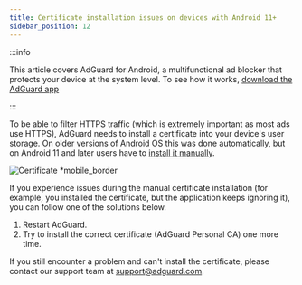 ```yaml
---
title: Сertificate installation issues on devices with Android 11+
sidebar_position: 12
---
```


:::info

This article covers AdGuard for Android, a multifunctional ad blocker that protects your device at the system level. To see how it works, [download the AdGuard app](https://adguard.com/download.html?auto=true)

:::

To be able to filter HTTPS traffic (which is extremely important as most ads use HTTPS), AdGuard needs to install a certificate into your device's user storage. On older versions of Android OS this was done automatically, but on Android 11 and later users have to [install it manually](../../overview#https-filtering).

![Certificate *mobile_border](https://cdn.adtidy.org/content/kb/ad_blocker/android/solving_problems/manual-certificate/video.gif)

If you experience issues during the manual certificate installation (for example, you installed the certificate, but the application keeps ignoring it), you can follow one of the solutions below.

1. Restart AdGuard.
2. Try to install the correct certificate (AdGuard Personal CA) one more time.

If you still encounter a problem and can't install the certificate, please contact our support team at support@adguard.com.

